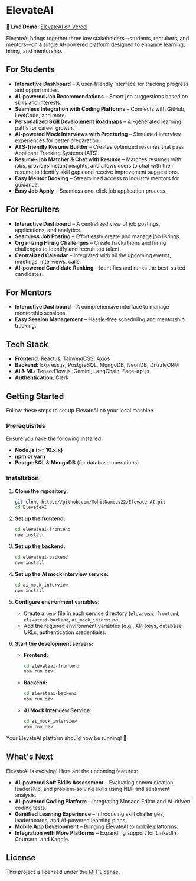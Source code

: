 # ElevateAI

🚀 **Live Demo:** [ElevateAI on Vercel](https://elevate-ai-xi.vercel.app/)

ElevateAI brings together three key stakeholders—students, recruiters, and mentors—on a single AI-powered platform designed to enhance learning, hiring, and mentorship.

## For Students  
- **Interactive Dashboard** – A user-friendly interface for tracking progress and opportunities.  
- **AI-powered Job Recommendations** – Smart job suggestions based on skills and interests.  
- **Seamless Integration with Coding Platforms** – Connects with GitHub, LeetCode, and more.  
- **Personalized Skill Development Roadmaps** – AI-generated learning paths for career growth.  
- **AI-powered Mock Interviews with Proctoring** – Simulated interview experiences for better preparation.  
- **ATS-friendly Resume Builder** – Creates optimized resumes that pass Applicant Tracking Systems (ATS).  
- **Resume-Job Matcher & Chat with Resume** – Matches resumes with jobs, provides instant insights, and allows users to chat with their resume to identify skill gaps and receive improvement suggestions.  
- **Easy Mentor Booking** – Streamlined access to industry mentors for guidance.  
- **Easy Job Apply** – Seamless one-click job application process.

## For Recruiters  
- **Interactive Dashboard** – A centralized view of job postings, applications, and analytics.  
- **Seamless Job Posting** – Effortlessly create and manage job listings.  
- **Organizing Hiring Challenges** – Create hackathons and hiring challenges to identify and recruit top talent.
- **Centralized Calendar** – Integrated with all the upcoming events, meetings, interviews, calls.
- **AI-powered Candidate Ranking** – Identifies and ranks the best-suited candidates.  

## For Mentors  
- **Interactive Dashboard** – A comprehensive interface to manage mentorship sessions.  
- **Easy Session Management** – Hassle-free scheduling and mentorship tracking.  

## Tech Stack

- **Frontend:** React.js, TailwindCSS, Axios  
- **Backend:** Express.js, PostgreSQL, MongoDB, NeonDB, DrizzleORM  
- **AI & ML:** TensorFlow.js, Gemini, LangChain, Face-api.js  
- **Authentication:** Clerk  

## Getting Started  

Follow these steps to set up ElevateAI on your local machine.  

### Prerequisites  
Ensure you have the following installed:  
- **Node.js (>= 16.x.x)**  
- **npm or yarn**  
- **PostgreSQL & MongoDB** (for database operations)  

### Installation  

1. **Clone the repository:**  
   ```sh
   git clone https://github.com/MohitNamdev22/Elevate-AI.git
   cd ElevateAI
   ```  

2. **Set up the frontend:**  
   ```sh
   cd elevateai-frontend
   npm install
   ```  

3. **Set up the backend:**  
   ```sh
   cd elevateai-backend
   npm install
   ```  

4. **Set up the AI mock interview service:**  
   ```sh
   cd ai_mock_interview
   npm install
   ```  

5. **Configure environment variables:**  
   - Create a `.env` file in each service directory (`elevateai-frontend`, `elevateai-backend`, `ai_mock_interview`).  
   - Add the required environment variables (e.g., API keys, database URLs, authentication credentials).  

6. **Start the development servers:**  
   - **Frontend:**  
     ```sh
     cd elevateai-frontend
     npm run dev
     ```  
   - **Backend:**  
     ```sh
     cd elevateai-backend
     npm run dev
     ```  
   - **AI Mock Interview Service:**  
     ```sh
     cd ai_mock_interview
     npm run dev
     ```  

Your ElevateAI platform should now be running! 🚀  

## What's Next  

ElevateAI is evolving! Here are the upcoming features:

- **AI-powered Soft Skills Assessment** – Evaluating communication, leadership, and problem-solving skills using NLP and sentiment analysis.
- **AI-powered Coding Platform** – Integrating Monaco Editor and AI-driven coding tests.
- **Gamified Learning Experience** – Introducing skill challenges, leaderboards, and AI-powered learning plans.
- **Mobile App Development** – Bringing ElevateAI to mobile platforms.
- **Integration with More Platforms** – Expanding support for LinkedIn, Coursera, and Kaggle.

## License  

This project is licensed under the [MIT License](LICENSE).

